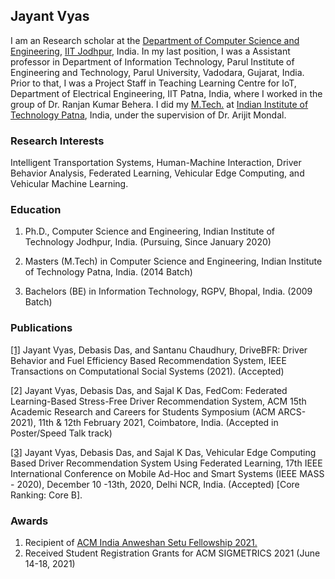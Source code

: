 ## Jayant Vyas

I am an Research scholar at the [Department of Computer Science and Engineering](https://cse.iitj.ac.in/), [IIT Jodhpur](https://iitj.ac.in/), India. In my last position, I was a Assistant professor in Department of Information Technology, Parul Institute of Engineering and Technology, Parul University, Vadodara, Gujarat, India. Prior to that, I was a Project Staff in Teaching Learning Centre for IoT, Department of Electrical Engineering, IIT Patna, India, where I worked in the group of Dr. Ranjan Kumar Behera. I did my [M.Tech.](https://www.iitp.ac.in/index.php/en-us/people/pg-students) at [Indian Institute of Technology Patna](https://www.iitp.ac.in/index.php/en-us/), India, under the supervision of Dr. Arijit Mondal. ​

### Research Interests

Intelligent Transportation Systems, Human-Machine Interaction, Driver Behavior Analysis, Federated Learning, Vehicular Edge Computing, and Vehicular Machine Learning.

### Education
1. Ph.D., Computer Science and Engineering, Indian Institute of Technology Jodhpur, India. (Pursuing, Since January 2020)

2. Masters (M.Tech) in Computer Science and Engineering, Indian Institute of Technology Patna, India. (2014 Batch)

3. Bachelors (BE) in Information Technology, RGPV, Bhopal, India. (2009 Batch)

### Publications

[[1]](https://ieeexplore.ieee.org/document/9547207) Jayant Vyas, Debasis Das, and Santanu Chaudhury, DriveBFR: Driver Behavior and Fuel Efficiency Based Recommendation System, IEEE Transactions on Computational Social Systems (2021). (Accepted)

[2] Jayant Vyas, Debasis Das, and Sajal K Das, FedCom: Federated Learning-Based Stress-Free Driver Recommendation System, ACM 15th Academic Research and Careers for Students Symposium (ACM ARCS-2021), 11th & 12th February 2021, Coimbatore, India. (Accepted in Poster/Speed Talk track)
 
[[3]](https://ieeexplore.ieee.org/document/9356014) Jayant Vyas, Debasis Das, and Sajal K Das, Vehicular Edge Computing Based Driver Recommendation System Using Federated Learning, 17th IEEE International Conference on Mobile Ad-Hoc and Smart Systems (IEEE MASS - 2020), December 10 -13th, 2020, Delhi NCR, India. (Accepted) [Core Ranking: Core B].

### Awards
1. Recipient of [ACM India Anweshan Setu Fellowship 2021.](https://india.acm.org/research/anveshan-setu)
2. Received Student Registration Grants for ACM SIGMETRICS 2021 (June 14-18, 2021)
